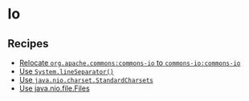 # Io

## Recipes

* [Relocate `org.apache.commons:commons-io` to `commons-io:commons-io`](broken-reference)
* [Use `System.lineSeparator()`](broken-reference)
* [Use `java.nio.charset.StandardCharsets`](broken-reference)
* [Use java.nio.file.Files](broken-reference)
